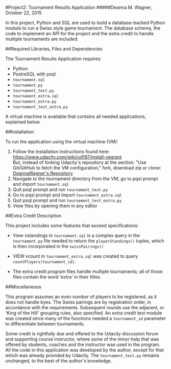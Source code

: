 #Project2: Tournament Results Application
#####Deanna M. Wagner, October 22, 2015

In this project, Python and SQL are used to build a database-backed Python module to run a Swiss style game tournament. The database schema, the code to implement an API for the project and the extra credit to handle multiple tournaments are included.


##Required Libraries, Files and Dependencies

The Tournament Results Application requires:

*  Python
*  PostreSQL with psql
*  `tournament.sql`
*  `tournament.py`
*  `tournament_test.py`
*  `tournament_extra.sql`
*  `tournament_extra.py`
*  `tournament_test_extra.py`

A virtual machine is available that contains all needed applications, explained below.


##Installation

To run the application using the virtual machine (VM):

1.  Follow the installation instructions found here:
	https://www.udacity.com/wiki/ud197/install-vagrant  
    But, instead of forking Udacity's repository at the section:
    "Use Git/GitHub to fetch the VM configuration," fork, download zip or clone:
    [DeannaWagner's Repository](https://github.com/DeannaWagner/fullstack-nanodegree-vm)  	
2.  Navigate to the tournament directory from the VM, go to pqsl prompt and import `tournament.sql`
3.  Quit psql prompt and run `tournament_test.py` 
4.  Go to pqsl prompt and import `tournament_extra.sql`
5.  Quit psql prompt and run `tournament_test_extra.py` 
6.  View files by opening them in any editor


##Extra Credit Description

This project includes some features that exceed specifications:

*  View vstandings in `tournament.sql` is a complex query in the `tournament.py`
 file needed to return the `playerStandings()` tuples, which is then incorporated
 in the `swissPairings()`

* VIEW vcount in `tournament_extra.sql` was created to query `countPlayers(tournament_id)`.

* The extra credit program files handle multiple tournaments; all of those files contain the word 'extra' in their titles.  


##Miscellaneous

This program assumes an even number of players to be registered, as it does not handle byes.
The Swiss pairings are by registration order, in accordance with the requirements. Subsequent rounds use the adjacent, or 'King of the Hill' grouping rules, also specified.  An extra credit test module was created since many of the functions needed a `tournament_id` parameter to differentiate between tournaments.

Some credit is rightfully due and offered to the Udacity discussion forum and supporting course instructor, where some of the minor help that was offered by students, coaches and the instructor was used in the program.  All the code in this application was developed by the author, except for that which was already provided by Udacity.  The `tournament_test.py` remains unchanged, to the best of the author's knowledge.

